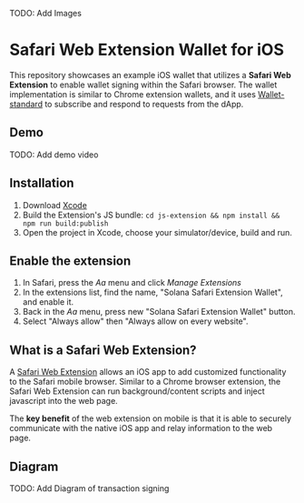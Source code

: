 TODO: Add Images

# Safari Web Extension Wallet for iOS

This repository showcases an example iOS wallet that utilizes a **Safari Web Extension** to enable wallet signing within the Safari browser. The wallet
implementation is similar to Chrome extension wallets, and it uses [Wallet-standard](https://github.com/solana-labs/wallet-standard/tree/master) to subscribe and respond to requests from the dApp.

## Demo

TODO: Add demo video

## Installation

1. Download [Xcode](https://developer.apple.com/xcode/)
2. Build the Extension's JS bundle: `cd js-extension && npm install && npm run build:publish`
3. Open the project in Xcode, choose your simulator/device, build and run.

## Enable the extension

1. In Safari, press the _Aa_ menu and click _Manage Extensions_
2. In the extensions list, find the name, "Solana Safari Extension Wallet", and enable it.
3. Back in the _Aa_ menu, press new "Solana Safari Extension Wallet" button.
4. Select "Always allow" then "Always allow on every website".

## What is a Safari Web Extension?

A [Safari Web Extension](https://developer.apple.com/documentation/safariservices/safari_web_extensions) allows an iOS app to add customized functionality to
the Safari mobile browser. Similar to a Chrome browser extension, the Safari Web Extension can run background/content scripts and inject javascript into the web page.

The **key benefit** of the web extension on mobile is that it is able to securely communicate with the native iOS app and relay information to the web page.

## Diagram

TODO: Add Diagram of transaction signing
